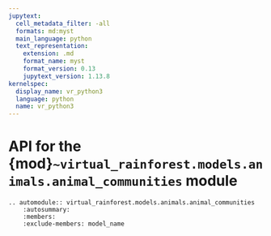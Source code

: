 ```yaml
---
jupytext:
  cell_metadata_filter: -all
  formats: md:myst
  main_language: python
  text_representation:
    extension: .md
    format_name: myst
    format_version: 0.13
    jupytext_version: 1.13.8
kernelspec:
  display_name: vr_python3
  language: python
  name: vr_python3
---
```


# API for the {mod}`~virtual_rainforest.models.animals.animal_communities` module

```{eval-rst}
.. automodule:: virtual_rainforest.models.animals.animal_communities
    :autosummary:
    :members:
    :exclude-members: model_name
